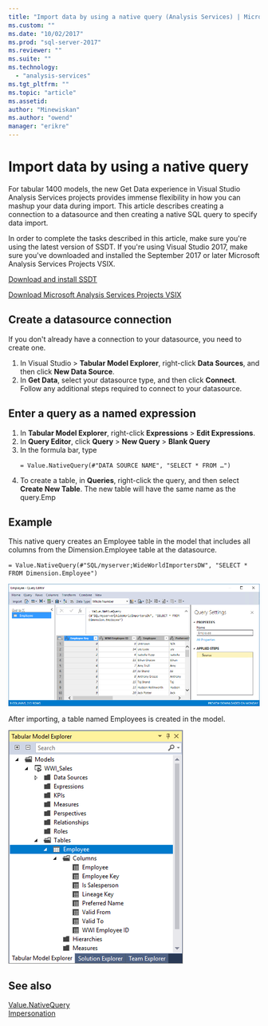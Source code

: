 ```yaml
---
title: "Import data by using a native query (Analysis Services) | Microsoft Docs"
ms.custom: ""
ms.date: "10/02/2017"
ms.prod: "sql-server-2017"
ms.reviewer: ""
ms.suite: ""
ms.technology: 
  - "analysis-services"
ms.tgt_pltfrm: ""
ms.topic: "article"
ms.assetid: 
author: "Minewiskan"
ms.author: "owend"
manager: "erikre"
---
```

# Import data by using a native query

For tabular 1400 models, the new Get Data experience in Visual Studio Analysis Services projects provides immense flexibility in how you can mashup your data during import. This article describes creating a connection to a datasource and then creating a native SQL query to specify data import.

In order to complete the tasks described in this article, make sure you're using the latest version of SSDT. If you're using Visual Studio 2017, make sure you've downloaded and installed the September 2017 or later Microsoft Analysis Services Projects VSIX.

[Download and install SSDT](../../ssdt/download-sql-server-data-tools-ssdt.md)

[Download Microsoft Analysis Services Projects VSIX](https://marketplace.visualstudio.com/items?itemName=ProBITools.MicrosoftAnalysisServicesModelingProjects)

## Create a datasource connection
If you don't already have a connection to your datasource, you need to create one.

1. In Visual Studio > **Tabular Model Explorer**, right-click **Data Sources**, and then click **New Data Source**.
2. In **Get Data**, select your datasource type, and then click **Connect**. Follow any additional steps required to connect to your datasource.


## Enter a query as a named expression
1. In **Tabular Model Explorer**, right-click **Expressions** > **Edit Expressions**.
2. In **Query Editor**, click **Query** > **New Query** > **Blank Query**
3. In the formula bar, type
    ```
    = Value.NativeQuery(#"DATA SOURCE NAME", "SELECT * FROM …")
    ```
4. To create a table, in **Queries**, right-click the query, and then select **Create New Table**. The new table will have the same name as the query.Emp


## Example
This native query creates an Employee table in the model that includes all columns from the Dimension.Employee table at the datasource.

```
= Value.NativeQuery(#"SQL/myserver;WideWorldImportersDW", "SELECT * FROM Dimension.Employee")
```
![Query editor](media/ssas-import-query-example.png)


After importing, a table named Employees is created in the model.   

![Query editor](media/ssas-import-query-example-table.png)


## See also  
 [Value.NativeQuery](https://msdn.microsoft.com/library/mt736917.aspx)   
 [Impersonation](../../analysis-services/tabular-models/impersonation-ssas-tabular.md)   

  
